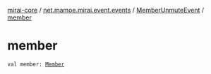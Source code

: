 [mirai-core](../../index.md) / [net.mamoe.mirai.event.events](../index.md) / [MemberUnmuteEvent](index.md) / [member](./member.md)

# member

`val member: `[`Member`](../../net.mamoe.mirai.contact/-member/index.md)
